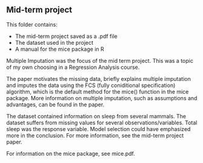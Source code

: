 ## Mid-term project

This folder contains:
* The mid-term project saved as a .pdf file
* The dataset used in the project
* A manual for the mice package in R

Multiple Imputation was the focus of the mid term project. This was
a topic of my own choosing in a Regression Analysis course.

The paper motivates the missing data, briefly explains multiple imputation
and imputes the data using the FCS (fully coniditional specification) algorithm, 
which is the default method for the mice() function in the mice package. More
information on multiple imputation, such as assumptions and advantages, can
be found in the paper.

The dataset contained information on sleep from several mammals. The dataset
suffers from missing values for several observations/variables. Total sleep
was the response variable. Model selection could have emphasized more in the
conclusion. For more information, see the mid-term project paper.

For information on the mice package, see mice.pdf.